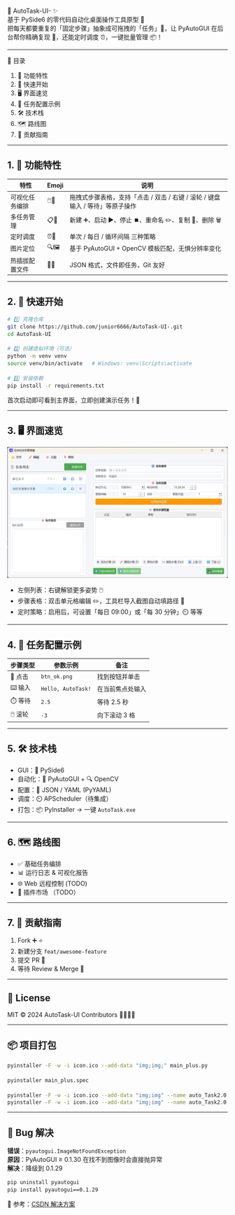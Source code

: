 🎉 AutoTask-UI- ✨  
基于 PySide6 的零代码自动化桌面操作工具原型 🚀  
把每天都要重复的「固定步骤」抽象成可拖拽的「任务」🧩，让 PyAutoGUI 在后台帮你精确复现 🎯，还能定时调度 ⏰，一键批量管理 📦！

---

📑 目录  
1. 🌟 功能特性  
2. 🚀 快速开始  
3. 🖥 界面速览  
4. 🧪 任务配置示例  
5. 🛠 技术栈  
6. 🗺 路线图  
7. 🤝 贡献指南  

---

## 1. 🌟 功能特性

| 特性 | Emoji | 说明 |
|---|---|---|
| 可视化任务编排 | 🖱️🎨 | 拖拽式步骤表格，支持「点击 / 双击 / 右键 / 滚轮 / 键盘输入 / 等待」等原子操作 |
| 多任务管理 | 📋🔁 | 新建 ➕、启动 ▶️、停止 ⏹️、重命名 ✏️、复制 📑、删除 🗑️ |
| 定时调度 | ⏰📅 | 单次 / 每日 / 循环间隔 三种策略 |
| 图片定位 | 🔍🖼️ | 基于 PyAutoGUI + OpenCV 模板匹配，无惧分辨率变化 |
| 热插拔配置文件 | 📁🔗 | JSON 格式，文件即任务，Git 友好 |

---

## 2. 🚀 快速开始

```bash
# 1️⃣ 克隆仓库
git clone https://github.com/junior6666/AutoTask-UI-.git
cd AutoTask-UI

# 2️⃣ 创建虚拟环境（可选）
python -m venv venv
source venv/bin/activate   # Windows: venv\Scripts\activate

# 3️⃣ 安装依赖
pip install -r requirements.txt
```

首次启动即可看到主界面，立即创建演示任务！🥳

---

## 3. 🖥 界面速览

![初始化UI.png](img/%E5%88%9D%E5%A7%8B%E5%8C%96UI.png)
- 左侧列表：右键解锁更多姿势 🖱️  
- 步骤表格：双击单元格编辑 ✏️，工具栏导入截图自动填路径 📸  
- 定时策略：启用后，可设置「每日 09:00」或「每 30 分钟」⏲️ 等等

---

## 4. 🧪 任务配置示例

| 步骤类型 | 参数示例 | 备注 |
|---|---|---|
| 🔘 点击 | `btn_ok.png` | 找到按钮并单击 |
| ⌨️ 输入 | `Hello, AutoTask!` | 在当前焦点处输入 |
| ⏱️ 等待 | `2.5` | 等待 2.5 秒 |
| 🖱️ 滚轮 | `-3` | 向下滚动 3 格 |

---

## 5. 🛠 技术栈

- GUI：🐍 PySide6  
- 自动化：🤖 PyAutoGUI + 🔍 OpenCV  
- 配置：📄 JSON / YAML (PyYAML)  
- 调度：⏲️ APScheduler（待集成）  
- 打包：📦 PyInstaller → 一键 `AutoTask.exe`

---

## 6. 🗺 路线图

- ✅ 基础任务编排
- 📊 运行日志 & 可视化报告  
- 🌐 Web 远程控制  (TODO)
- 🧩 插件市场 （TODO）

---

## 7. 🤝 贡献指南

1. Fork ➕ ⭐  
2. 新建分支 `feat/awesome-feature`  
3. 提交 PR 🚀  
4. 等待 Review & Merge 🎊

---

## 📜 License  
MIT © 2024 AutoTask-UI Contributors 🧑‍💻👩‍💻

---

## 📦 项目打包

```bash
pyinstaller -F -w -i icon.ico --add-data "img;img;" main_plus.py

pyinstaller main_plus.spec

pyinstaller -F -w -i icon.ico --add-data "img;img" --name auto_Task2.0.2 main_plus.py
pyinstaller -F -w -i icon.ico --add-data "img;img" --name auto_Task2.0.3 main_plus.py

```

---

## 🐞 Bug 解决

**错误**：`pyautogui.ImageNotFoundException`  
**原因**：PyAutoGUI ≥ 0.1.30 在找不到图像时会直接抛异常  
**解决**：降级到 0.1.29

```bash
pip uninstall pyautogui
pip install pyautogui==0.1.29
```

🔗 参考：[CSDN 解决方案](https://blog.csdn.net/m0_53911267/article/details/134731286)